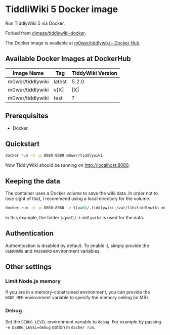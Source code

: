 # TiddliWiki 5 Docker image

Run TiddlyWiki 5 via Docker.

Forked from
[djmaze/tiddlywiki-docker](https://github.com/djmaze/tiddlywiki-docker).

The Docker image is available at [m0wer/tiddlywiki - Docker
Hub](https://hub.docker.com/r/m0wer/tiddlywiki).

## Available Docker Images at DockerHub

Image Name       | Tag        | TiddyWiki Version
-----------------|------------|------------------
m0wer/tiddlywiki | latest     | 5.2.0
m0wer/tiddlywiki | v[X]       | [X]
m0wer/tiddlywiki | test       | ?

## Prerequisites

* Docker.

## Quickstart

```bash
docker run -d -p 8080:8080 m0wer/tiddlywiki
```

Now TiddlyWiki should be running on
[http://localhost:8080](http://localhost:8080).

## Keeping the data

The container uses a Docker volume to save the wiki data. In order not
to lose sight of that, I recommend using a local directory for the volume.

```bash
docker run -d -p 8080:8080 -v $(pwd)/.tiddlywiki:/var/lib/tiddlywiki m0wer/tiddlywiki
```

In this example, the folder `$(pwd)/.tiddlywiki` is used for the data.

## Authentication

Authentication is disabled by default. To enable it, simply provide the
`USERNAME` and `PASSWORD` environment variables.

## Other settings

### Limit Node.js memory

If you are in a memory-constrained environment, you can provide the
`NODE_MEM` environment variable to specify the memory ceiling (in MB)

### Debug

Set the `DEBUG_LEVEL` environment variable to `debug`. For example by passing
`-e DEBUG_LEVEL=debug` option in `docker run`.
